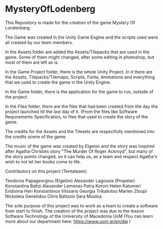 # MysteryOfLodenberg

This Repository is made for the creation of the game Mystery Of Londenberg.

The Game was created in the Unity Game Engine and the scripts used were all created by our team members.

In the Assets folder are added the Assets/Tilepacks that are used in the game. Some of them might changed, after some editing in photoshop, but most of them are left as is.

In the Game Project folder, there is the whole Unity Project. In it there are the Assets, Tilepacks/Tilemaps, Scripts, Fonts, Animations and everything that we used to create the game in the Unity Engine.

In the Game folder, there is the application for the game to run, outside of the project.

In the Files folder, there are the files that had been created from the day the project launched till the last day of it. (From the files like Software Requirements Specification, to files that used to create the story of the game.

The credits for the Assets and the Tilesets are respectfully mentioned into the credits scene of the game.

The music of the game was created by Elgelon and the story was inspired after Agatha Christies story "The Murder Of Roger Ackroyd", but many of the story points changed, so it can help us, as a team and respect Agatha's wish to not let her books come to life.

Contributors on this project (Tentateam):

Teodoros Papageorgiou (Elgelon) 
Alexander Lagousis (Propelar) 
Konstantina Baltzi 
Alexander Lemonas 
Patra Koroni 
Helen Katomeri 
Eridonna Heri 
Konstantinos Vlissaris 
Georgia Trikaliotou 
Marlen Ztoupi 
Nickoleta Genetidou 
Chris Baltzois 
Sara Moutsa 


The sole purpose of this project was to work as a team to create a software from start to finish. The creation of the project was due to the lesson Software Technology of the University of Macedonia UoM (You can learn more about our department here: https://www.uom.gr/en/dai )
